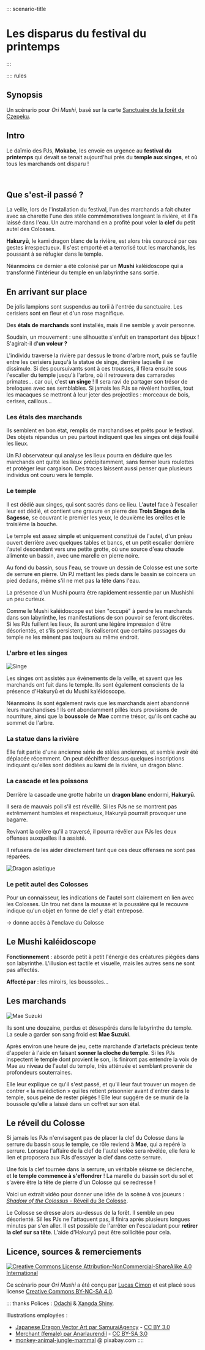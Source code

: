 ::: scenario-title
# Les disparus du festival du printemps
:::

:::: rules

## Synopsis
Un scénario pour _Ori Mushi_, basé sur la carte [Sanctuaire de la forêt de Czepeku](https://www.czepeku.com/fr/store/product/forest-shrine-festival).

## Intro
Le daïmio des PJs, **Mokabe**, les envoie en urgence au **festival du printemps**
qui devait se tenait aujourd'hui près du **temple aux singes**,
et où tous les marchands ont disparu !

<br>

## Que s'est-il passé ?
La veille, lors de l'installation du festival,
l'un des marchands a fait chuter avec sa charette l'une des stèle commémoratives
longeant la rivière, et il l'a laissé dans l'eau.
Un autre marchand en a profité pour voler la **clef** du petit autel des Colosses.

**Hakuryū**, le kami dragon blanc de la rivière,
est alors très couroucé par ces gestes irrespectueux.
Il s'est emporté et a terrorisé tout les marchands, les poussant à se réfugier dans le temple.

Néanmoins ce dernier a été colonisé par un **Mushi** kaléidoscope
qui a transformé l'intérieur du temple en un labyrinthe sans sortie.

## En arrivant sur place
De jolis lampions sont suspendus au torii à l'entrée du sanctuaire.
Les cerisiers sont en fleur et d'un rose magnifique.

Des **étals de marchands** sont installés, mais il ne semble y avoir personne.

Soudain, un mouvement : une silhouette s'enfuit en transportant des bijoux !
S'agirait-il d'**un voleur ?**

L'individu traverse la rivière par dessus le tronc d'arbre mort,
puis se faufile entre les cerisiers jusqu'à la statue de singe, derrière laquelle il se dissimule.
Si des poursuivants sont à ces trousses, il filera ensuite sous l'escalier du temple jusqu'à l'arbre,
où il retrouvera des camarades primates... car oui, c'est **un singe** !
Il sera ravi de partager son trésor de breloques avec ses semblables.
Si jamais les PJs se révèlent hostiles, tout les macaques se mettront à leur jeter des projectiles :
morceaux de bois, cerises, caillous...

### Les étals des marchands
Ils semblent en bon état, remplis de marchandises et prêts pour le festival.
Des objets répandus un peu partout indiquent que les singes ont déjà fouillé les lieux.

Un PJ observateur qui analyse les lieux pourra en déduire que les marchands ont quitté les lieux précipitamment, sans fermer leurs roulottes et protéger leur cargaison.
Des traces laissent aussi penser que plusieurs individus ont couru vers le temple.

### Le temple
Il est dédié aux singes, qui sont sacrés dans ce lieu.
L'**autel** face à l'escalier leur est dédié,
et contient une gravure en pierre des **Trois Singes de la Sagesse**,
se couvrant le premier les yeux, le deuxième les oreilles et le troisième la bouche.

Le temple est assez simple et uniquement constitué de l'autel,
d'un préau ouvert derrière avec quelques tables et bancs,
et un petit escalier derrière l'autel descendant vers une petite grotte,
où une source d'eau chaude alimente un bassin, avec une marelle en pierre noire.

Au fond du bassin, sous l'eau, se trouve un dessin de Colosse est une sorte de serrure en pierre.
Un PJ mettant les pieds dans le bassin se coincera un pied dedans, même s'il ne met pas la tête dans l'eau.

La présence d'un Mushi pourra être rapidement ressentie par un Mushishi un peu curieux.

Comme le Mushi kaléidoscope est bien "occupé" à perdre les marchands dans son labyrinthe,
les manifestations de son pouvoir se feront discrètes.
Si les PJs fuillent les lieux, ils auront une légère impression d'être désorientés,
et s'ils persistent, ils réaliseront que certains passages du temple ne les mènent pas toujours au même endroit.

### L'arbre et les singes

<img class="size6 float-left" alt="Singe" src="cc-imgs/pixabay-monkey-animal-jungle-mammal.png">

Les singes ont assistés aux événements de la veille, et savent que les marchands ont fuit dans le temple.
Ils sont également conscients de la présence d'Hakuryū et du Mushi kaléidoscope.

Néanmoins ils sont également ravis que les marchands aient abandonné leurs marchandises !
Ils ont abondamment pillés leurs provisions de nourriture,
ainsi que la **boussole** de **Mae** comme trésor, qu'ils ont caché au sommet de l'arbre.

### La statue dans la rivière
Elle fait partie d'une ancienne série de stèles anciennes,
et semble avoir été déplacée récemment.
On peut déchiffrer dessus quelques inscriptions indiquant qu'elles sont dédiées
au kami de la rivière, un dragon blanc.

### La cascade et les poissons
Derrière la cascade une grotte habrite un **dragon blanc** endormi, **Hakuryū**.

Il sera de mauvais poil s'il est réveillé.
Si les PJs ne se montrent pas extrêmement humbles et respectueux,
Hakuryū pourrait provoquer une bagarre.

Revivant la colère qu'il a traversé,
il pourra révêler aux PJs les deux offenses auxquelles il a assisté.

Il refusera de les aider directement tant que ces deux offenses ne sont pas réparées.

<img class="size20" alt="Dragon asiatique" src="cc-imgs/japanese_dragon_vector_art_by_samuraiagency_cc-by.jpg">

### Le petit autel des Colosses
Pour un connaisseur, les indications de l'autel sont clairement en lien avec les Colosses.
Un trou net dans la mousse et la poussière qui le recouvre indique qu'un objet en forme de clef y était entreposé.

-> donne accès à l'enclave du Colosse

## Le Mushi kaléidoscope
**Fonctionnement** : absorde petit à petit l'énergie des créatures piégées dans son labyrinthe.
L'illusion est tactile et visuelle, mais les autres sens ne sont pas affectés.

**Affecté par** : les miroirs, les boussoles...

## Les marchands

<img class="size20 float-right" alt="Mae Suzuki" src="cc-imgs/merchant_female_by_anarlaurendil_cc-by-sa.png">

Ils sont une douzaine, perdus et désespérés dans le labyrinthe du temple.
La seule a garder son sang froid est **Mae Suzuki**.

Après environ une heure de jeu, cette marchande d'artefacts précieux tente d'appeler à l'aide
en faisant **sonner la cloche du temple**.
Si les PJs inspectent le temple dont provient le son,
ils finiront pas entendre la voix de Mae au niveau de l'autel du temple,
très atténuée et semblant provenir de profondeurs souterraines.

Elle leur explique ce qu'il s'est passé,
et qu'il leur faut trouver un moyen de contrer « la malédiction » qui les retient prisonnier
avant d'entrer dans le temple, sous peine de rester piégés !
Elle leur suggére de se munir de la boussole qu'elle a laissé dans un coffret sur son étal.

## Le réveil du Colosse
Si jamais les PJs n'envisagent pas de placer la clef du Colosse dans la serrure du bassin sous le temple,
ce rôle reviend à **Mae**, qui a repéré la serrure.
Lorsque l'affaire de la clef de l'autel volée sera rêvélée,
elle fera le lien et proposera aux PJs d'essayer la clef dans cette serrure.

Une fois la clef tournée dans la serrure,
un véritable séisme se déclenche, et **le temple commence à s'effondrer** !
La marelle du bassin sort du sol et s'avère être la tête de pierre d'un Colosse qui se redresse !

Voici un extrait vidéo pour donner une idée de la scène à vos joueurs :
[_Shadow of the Colossus_ - Réveil du 3e Colosse](https://youtu.be/U8rn9BZXaKY?t=1438).

Le Colosse se dresse alors au-dessus de la forêt.
Il semble un peu désorienté.
Sil les PJs ne l'attaquent pas, il finira après plusieurs longues minutes par s'en aller.
Il est possible de l'arrêter en l'escaladant pour **retirer la clef sur sa tête**.
L'aide d'Hakuryū peut être sollicitée pour cela.

## Licence, sources & remerciements
<a class="float-left" rel="license" href="http://creativecommons.org/licenses/by-nc-sa/4.0/"><img alt="Creative Commons License Attribution-NonCommercial-ShareAlike 4.0 International" style="border-width:0" src="https://i.creativecommons.org/l/by-nc-sa/4.0/88x31.png"></a>

Ce scénario pour _Ori Mushi_ a été conçu par [Lucas Cimon](https://chezsoi.org/lucas/blog/) et est placé sous license <a rel="license" href="http://creativecommons.org/licenses/by-nc-sa/4.0/">Creative Commons BY-NC-SA 4.0</a>.

::: thanks
Polices : [Odachi](https://www.behance.net/gallery/59783897/Odachi-Free-Brush-Font)
& [Xangda Shiny](https://www.fontspace.com/starinkbrush/xangda-shiny).

Illustrations employées :
* [Japanese Dragon Vector Art par SamuraiAgency](https://www.deviantart.com/samuraiagency/art/Japanese-Dragon-Vector-Art-77340146) - [CC BY 3.0](https://creativecommons.org/licenses/by/3.0/)
* [Merchant (female) par Anarlaurendil](https://www.deviantart.com/anarlaurendil/art/Merchant-female-914752673) - [CC BY-SA 3.0](https://creativecommons.org/licenses/by-sa/3.0/)
* [monkey-animal-jungle-mammal](https://pixabay.com/vectors/monkey-animal-jungle-mammal-34409/) @ pixabay.com
::::

<!-- Next:
* les poissons ?
* détailler le comportement des PNJs & du Mushi
-->
